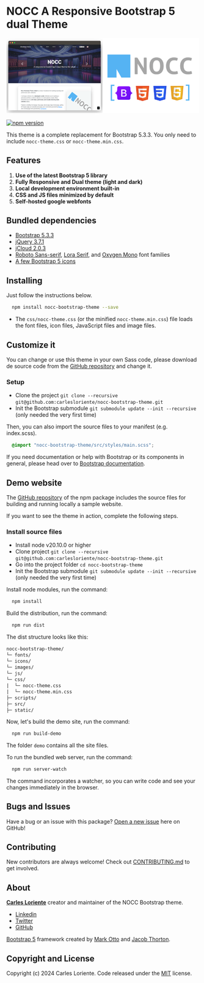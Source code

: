 # NOCC A Responsive Bootstrap 5 dual Theme

![NOCC Logo](src/images/nocc/nocc-theme-showroom.png)

[![npm version](https://badge.fury.io/js/nocc-bootstrap-theme.svg)](https://badge.fury.io/js/nocc-bootstrap-theme)

This theme is a complete replacement for Bootstrap 5.3.3. You only need to include `nocc-theme.css` or `nocc-theme.min.css`.

## Features

1. **Use of the latest Bootstrap 5 library**
2. **Fully Responsive and Dual theme (light and dark)**
3. **Local development environment built-in**
4. **CSS and JS files minimized by default**
5. **Self-hosted google webfonts**

## Bundled dependencies

- [Bootstrap 5.3.3](https://getbootstrap.com)
- [jQuery 3.7.1](https://jquery.com)
- [jCloud 2.0.3](https://github.com/mistic100/jQCloud)
- [Roboto Sans-serif](https://fonts.google.com/specimen/Roboto), [Lora Serif](https://fonts.google.com/specimen/Lora), and [Oxygen Mono](https://fonts.google.com/specimen/Oxygen+Mono) font families
- [A few Bootstrap 5 icons](https://icons.getbootstrap.com)

## Installing

Just follow the instructions below.

```bash
  npm install nocc-bootstrap-theme --save
```

- The `css/nocc-theme.css` (or the minified `nocc-theme.min.css`) file loads the font files, icon files, JavaScript files and image files.

## Customize it

You can change or use this theme in your own Sass code, please download de source code from the [GitHub repository](https://github.com/carlesloriente/nocc-bootstrap-theme) and change it.

### Setup

- Clone the project `git clone --recursive git@github.com:carlesloriente/nocc-bootstrap-theme.git`
- Init the Bootstrap submodule `git submodule update --init --recursive` (only needed the very first time)

Then, you can also import the source files to your manifest (e.g. index.scss).

```scss
  @import "nocc-bootstrap-theme/src/styles/main.scss";
```

If you need documentation or help with Bootstrap or its components in general, please head over to [Bootstrap documentation](https://getbootstrap.com/docs/5.3/getting-started/introduction/).

## Demo website

The [GitHub repository](https://github.com/carlesloriente/nocc-bootstrap-theme) of the npm package includes the source files for building and running locally a sample website.

If you want to see the theme in action, complete the following steps.

### Install source files

- Install node v20.10.0 or higher
- Clone project `git clone --recursive git@github.com:carlesloriente/nocc-bootstrap-theme.git`
- Go into the project folder `cd nocc-bootstrap-theme`
- Init the Bootstrap submodule `git submodule update --init --recursive` (only needed the very first time)

Install node modules, run the command:

```bash
  npm install
```

Build the distribution, run the command:

```bash
  npm run dist
```

The dist structure looks like this:

```filesystem
nocc-bootstrap-theme/
└─ fonts/
└─ icons/
└─ images/
└─ js/
└─ css/
|  └─ nocc-theme.css
|  └─ nocc-theme.min.css
├─ scripts/
├─ src/
├─ static/
```

Now, let's build the demo site, run the command:

```bash
  npm run build-demo
```

The folder `demo` contains all the site files.

To run the bundled web server, run the command:

```bash
  npm run server-watch
```

The command incorporates a watcher, so you can write code and see your changes immediately in the browser.

## Bugs and Issues

Have a bug or an issue with this package? [Open a new issue](https://github.com/carlesloriente/nocc-bootstrap-theme/issues) here on GitHub!

## Contributing

New contributors are always welcome! Check out [CONTRIBUTING.md](https://github.com/carlesloriente/nocc-bootstrap-theme/blob/master/CONTRIBUTING.md) to get involved.

## About

**[Carles Loriente](https://www.linkedin.com/in/carles-loriente/)** creator and maintainer of the NOCC Bootstrap theme.

- [Linkedin](https://www.linkedin.com/in/carles-loriente)
- [Twitter](https://twitter.com/godarthvader)
- [GitHub](https://github.com/carlesloriente)

[Bootstrap 5](https://getbootstrap.com/) framework created by [Mark Otto](https://twitter.com/mdo) and [Jacob Thorton](https://twitter.com/fat).

## Copyright and License

Copyright (c) 2024 Carles Loriente. Code released under the [MIT](https://github.com/carlesloriente/nocc-bootstrap-theme/blob/master/LICENSE) license.

